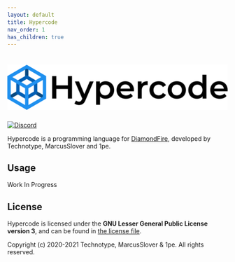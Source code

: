 ```yaml
---
layout: default
title: Hypercode
nav_order: 1
has_children: true
---
```

# ![Hypercode](https://raw.githubusercontent.com/tecc/Hypercode/dev/resources/Logo.svg)
[![Discord](https://img.shields.io/discord/793633545037152297.svg?label=discord&logo=discord)](https://discord.gg/q8eHw7MVUf)

Hypercode is a programming language for [DiamondFire](https://mcdiamondfire.com/about/), developed by Technotype, MarcusSlover and 1pe.

## Usage

Work In Progress

## License

Hypercode is licensed under the **GNU Lesser General Public License version 3**, and can be found in [the license file](./license).

Copyright (c) 2020-2021 Technotype, MarcusSlover & 1pe. All rights reserved.
